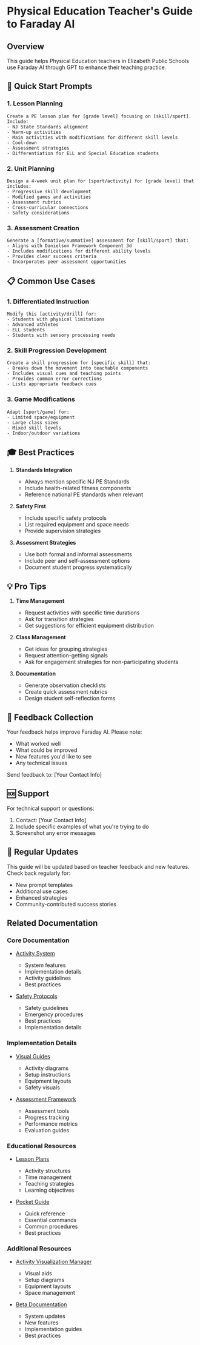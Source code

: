 # Physical Education Teacher's Guide to Faraday AI

## Overview
This guide helps Physical Education teachers in Elizabeth Public Schools use Faraday AI through GPT to enhance their teaching practice.

## 🎯 Quick Start Prompts

### 1. Lesson Planning
```
Create a PE lesson plan for [grade level] focusing on [skill/sport]. Include:
- NJ State Standards alignment
- Warm-up activities
- Main activities with modifications for different skill levels
- Cool-down
- Assessment strategies
- Differentiation for ELL and Special Education students
```

### 2. Unit Planning
```
Design a 4-week unit plan for [sport/activity] for [grade level] that includes:
- Progressive skill development
- Modified games and activities
- Assessment rubrics
- Cross-curricular connections
- Safety considerations
```

### 3. Assessment Creation
```
Generate a [formative/summative] assessment for [skill/sport] that:
- Aligns with Danielson Framework Component 3d
- Includes modifications for different ability levels
- Provides clear success criteria
- Incorporates peer assessment opportunities
```

## 📋 Common Use Cases

### 1. Differentiated Instruction
```
Modify this [activity/drill] for:
- Students with physical limitations
- Advanced athletes
- ELL students
- Students with sensory processing needs
```

### 2. Skill Progression Development
```
Create a skill progression for [specific skill] that:
- Breaks down the movement into teachable components
- Includes visual cues and teaching points
- Provides common error corrections
- Lists appropriate feedback cues
```

### 3. Game Modifications
```
Adapt [sport/game] for:
- Limited space/equipment
- Large class sizes
- Mixed skill levels
- Indoor/outdoor variations
```

## 🎓 Best Practices

1. **Standards Integration**
   - Always mention specific NJ PE Standards
   - Include health-related fitness components
   - Reference national PE standards when relevant

2. **Safety First**
   - Include specific safety protocols
   - List required equipment and space needs
   - Provide supervision strategies

3. **Assessment Strategies**
   - Use both formal and informal assessments
   - Include peer and self-assessment options
   - Document student progress systematically

## 💡 Pro Tips

1. **Time Management**
   - Request activities with specific time durations
   - Ask for transition strategies
   - Get suggestions for efficient equipment distribution

2. **Class Management**
   - Get ideas for grouping strategies
   - Request attention-getting signals
   - Ask for engagement strategies for non-participating students

3. **Documentation**
   - Generate observation checklists
   - Create quick assessment rubrics
   - Design student self-reflection forms

## 📝 Feedback Collection
Your feedback helps improve Faraday AI. Please note:
- What worked well
- What could be improved
- New features you'd like to see
- Any technical issues

Send feedback to: [Your Contact Info]

## 🆘 Support
For technical support or questions:
1. Contact: [Your Contact Info]
2. Include specific examples of what you're trying to do
3. Screenshot any error messages

## 🔄 Regular Updates
This guide will be updated based on teacher feedback and new features. Check back regularly for:
- New prompt templates
- Additional use cases
- Enhanced strategies
- Community-contributed success stories

## Related Documentation

### Core Documentation
- [Activity System](/docs/activity_system.md)
  - System features
  - Implementation details
  - Activity guidelines
  - Best practices

- [Safety Protocols](/docs/safety_protocols.md)
  - Safety guidelines
  - Emergency procedures
  - Best practices
  - Implementation details

### Implementation Details
- [Visual Guides](/docs/visual_guides.md)
  - Activity diagrams
  - Setup instructions
  - Equipment layouts
  - Safety visuals

- [Assessment Framework](/docs/assessment_framework.md)
  - Assessment tools
  - Progress tracking
  - Performance metrics
  - Evaluation guides

### Educational Resources
- [Lesson Plans](/docs/lesson_plans.md)
  - Activity structures
  - Time management
  - Teaching strategies
  - Learning objectives

- [Pocket Guide](/docs/pocket_guide.md)
  - Quick reference
  - Essential commands
  - Common procedures
  - Best practices

### Additional Resources
- [Activity Visualization Manager](/docs/activity_visualization_manager.md)
  - Visual aids
  - Setup diagrams
  - Equipment layouts
  - Space management

- [Beta Documentation](/docs/beta/beta_documentation.md)
  - System updates
  - New features
  - Implementation guides
  - Best practices 